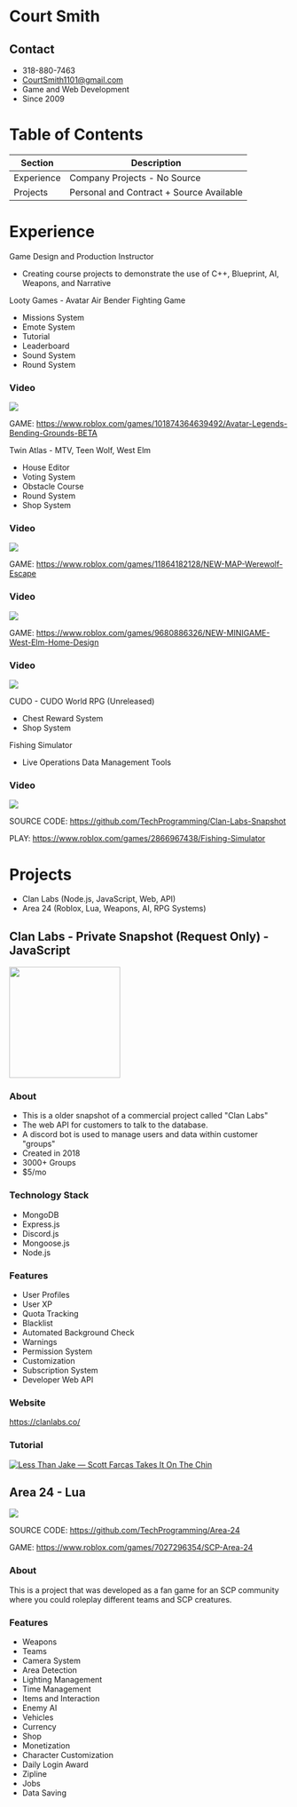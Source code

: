 # Court Smith

## Contact
- 318-880-7463
- CourtSmith1101@gmail.com
- Game and Web Development
- Since 2009

# Table of Contents
| Section      | Description |
| ----------- | ----------- |
| Experience      | Company Projects - No Source      |
| Projects   | Personal and Contract + Source Available      |

# Experience
Game Design and Production Instructor
- Creating course projects to demonstrate the use of C++, Blueprint, AI, Weapons, and Narrative

Looty Games - Avatar Air Bender Fighting Game
- Missions System
- Emote System
- Tutorial
- Leaderboard
- Sound System
- Round System

### Video
[![](https://img.youtube.com/vi/PenfqJHtU6w/0.jpg)](https://www.youtube.com/watch?v=PenfqJHtU6w)

GAME: https://www.roblox.com/games/101874364639492/Avatar-Legends-Bending-Grounds-BETA

Twin Atlas - MTV, Teen Wolf, West Elm
- House Editor
- Voting System
- Obstacle Course
- Round System
- Shop System

### Video
[![](https://img.youtube.com/vi/_JgCbbQr-3o/0.jpg)](https://www.youtube.com/watch?v=_JgCbbQr-3o)

GAME: https://www.roblox.com/games/11864182128/NEW-MAP-Werewolf-Escape

### Video
[![](https://img.youtube.com/vi/QI2XYDuGuNw/0.jpg)](https://www.youtube.com/watch?v=QI2XYDuGuNw)

GAME: https://www.roblox.com/games/9680886326/NEW-MINIGAME-West-Elm-Home-Design

### Video
[![](https://img.youtube.com/vi/FYDpSNdZZhw/0.jpg)](https://www.youtube.com/watch?v=FYDpSNdZZhw)

CUDO - CUDO World RPG (Unreleased)
- Chest Reward System
- Shop System

Fishing Simulator
- Live Operations Data Management Tools

### Video
[![](https://img.youtube.com/vi/Zft_1YW6fkY/0.jpg)](https://www.youtube.com/watch?v=Zft_1YW6fkY)

SOURCE CODE: https://github.com/TechProgramming/Clan-Labs-Snapshot

PLAY: https://www.roblox.com/games/2866967438/Fishing-Simulator

# Projects
- Clan Labs (Node.js, JavaScript, Web, API)
- Area 24 (Roblox, Lua, Weapons, AI, RPG Systems)

## Clan Labs - Private Snapshot (Request Only) - JavaScript
<img src="https://clanlabs.co/resources/logo.png" width="200" height="200">

### About
- This is a older snapshot of a commercial project called "Clan Labs"
- The web API for customers to talk to the database.
- A discord bot is used to manage users and data within customer "groups"
- Created in 2018
- 3000+ Groups
- $5/mo

### Technology Stack
- MongoDB
- Express.js
- Discord.js
- Mongoose.js
- Node.js

### Features
- User Profiles
- User XP
- Quota Tracking
- Blacklist
- Automated Background Check
- Warnings
- Permission System
- Customization
- Subscription System
- Developer Web API

### Website
https://clanlabs.co/

### Tutorial
[![Less Than Jake — Scott Farcas Takes It On The Chin](https://img.youtube.com/vi/25bCIIZ-yYU/0.jpg)](https://www.youtube.com/watch?v=25bCIIZ-yYU)

## Area 24 - Lua
![](https://tr.rbxcdn.com/180DAY-cf94f30a15d3c9f31203d27ed53a0b30/768/432/Image/Webp/noFilter)

SOURCE CODE: https://github.com/TechProgramming/Area-24

GAME: https://www.roblox.com/games/7027296354/SCP-Area-24

### About
This is a project that was developed as a fan game for an SCP community where you could roleplay different teams and SCP creatures.

### Features
- Weapons
- Teams
- Camera System
- Area Detection
- Lighting Management
- Time Management
- Items and Interaction
- Enemy AI
- Vehicles
- Currency
- Shop
- Monetization
- Character Customization
- Daily Login Award
- Zipline
- Jobs
- Data Saving
